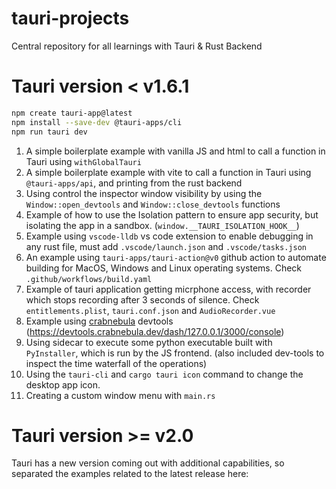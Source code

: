 # tauri-projects
Central repository for all learnings with Tauri &amp; Rust Backend

# Tauri version < v1.6.1

```bash
npm create tauri-app@latest
npm install --save-dev @tauri-apps/cli
npm run tauri dev
```

1. A simple boilerplate example with vanilla JS and html to call a function in Tauri using `withGlobalTauri` 
2. A simple boilerplate example with vite to call a function in Tauri using `@tauri-apps/api`, and printing from the rust backend
3. Using control the inspector window visibility by using the `Window::open_devtools` and `Window::close_devtools` functions
4. Example of how to use the Isolation pattern to ensure app security, but isolating the app in a sandbox. (`window.__TAURI_ISOLATION_HOOK__`)
5. Example using `vscode-lldb` vs code extension to enable debugging in any rust file, must add `.vscode/launch.json` and `.vscode/tasks.json`
6. An example using `tauri-apps/tauri-action@v0` github action to automate building for MacOS, Windows and Linux operating systems. Check `.github/workflows/build.yaml`
7. Example of tauri application getting micrphone access, with recorder which stops recording after 3 seconds of silence. Check `entitlements.plist`, `tauri.conf.json` and `AudioRecorder.vue`
8. Example using [crabnebula](https://github.com/crabnebula-dev/devtools) devtools (https://devtools.crabnebula.dev/dash/127.0.0.1/3000/console)
9. Using sidecar to execute some python executable built with `PyInstaller`, which is run by the JS frontend. (also included dev-tools to inspect the time waterfall of the operations)
10. Using the `tauri-cli` and `cargo tauri icon` command to change the desktop app icon.
11. Creating a custom window menu with `main.rs` 
<!-- 7. Reducing build size: the following example showcases how to optimize builds for size
8. Embedding External Binaries
9. Embedding Additional Files -->



# Tauri version >= v2.0

Tauri has a new version coming out with additional capabilities, so separated the examples related to the latest release here: 
